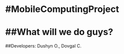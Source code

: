 #MobileComputingProject
======================

##What will we do guys?
======================

##Developers: Dushyn O., Dovgal C.
